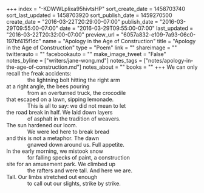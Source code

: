 +++
index = "-KDWWLpIixa95hivtsHP"
sort_create_date = 1458703740
sort_last_updated = 1458703920
sort_publish_date = 1459270500
create_date = "2016-03-22T20:29:00-07:00"
publish_date = "2016-03-29T09:55:00-07:00"
date = "2016-03-29T09:55:00-07:00"
last_updated = "2016-03-22T20:32:00-07:00"
preview_url = "6057a832-e109-7a93-06c0-197bf415f1dc"
name = "Apology in the Age of Construction"
title = "Apology in the Age of Construction"
type = "Poem"
link = ""
shareimage = ""
twitterauto = ""
facebookauto = ""
make_image_tweet = "False"
notes_byline = ["writers/jane-wong.md"]
notes_tags = ["notes/apology-in-the-age-of-construction.md"]
notes_about = ""
books = ""
+++
We can only recall the freak accidents:<br>
&nbsp;&nbsp;&nbsp;&nbsp;&nbsp;&nbsp;&nbsp;&nbsp;&nbsp;&nbsp;&nbsp;&nbsp;&nbsp;&nbsp;the lightning bolt hitting the right arm<br>
at a right angle, the bees pouring<br>
&nbsp;&nbsp;&nbsp;&nbsp;&nbsp;&nbsp;&nbsp;&nbsp;&nbsp;&nbsp;&nbsp;&nbsp;&nbsp;&nbsp;from an overturned truck, the crocodile<br>
that escaped on a lawn, sipping lemonade.<br>
&nbsp;&nbsp;&nbsp;&nbsp;&nbsp;&nbsp;&nbsp;&nbsp;&nbsp;&nbsp;&nbsp;&nbsp;&nbsp;&nbsp;This is all to say: we did not mean to let<br>
the road break in half. We laid down layers<br>
&nbsp;&nbsp;&nbsp;&nbsp;&nbsp;&nbsp;&nbsp;&nbsp;&nbsp;&nbsp;&nbsp;&nbsp;&nbsp;&nbsp;of asphalt in the tradition of weavers.<br>
The sun hardened our loom.<br>
&nbsp;&nbsp;&nbsp;&nbsp;&nbsp;&nbsp;&nbsp;&nbsp;&nbsp;&nbsp;&nbsp;&nbsp;&nbsp;&nbsp;We were led here to break bread<br>
and this is not a metaphor. The dawn<br> 
&nbsp;&nbsp;&nbsp;&nbsp;&nbsp;&nbsp;&nbsp;&nbsp;&nbsp;&nbsp;&nbsp;&nbsp;&nbsp;&nbsp;gnawed down around us. Full appetite.<br>
In the early morning, we mistook snow<br>
&nbsp;&nbsp;&nbsp;&nbsp;&nbsp;&nbsp;&nbsp;&nbsp;&nbsp;&nbsp;&nbsp;&nbsp;&nbsp;&nbsp;for falling specks of paint, a construction<br>
site for an amusement park. We climbed up<br>
&nbsp;&nbsp;&nbsp;&nbsp;&nbsp;&nbsp;&nbsp;&nbsp;&nbsp;&nbsp;&nbsp;&nbsp;&nbsp;&nbsp;the rafters and were tall. And here we are.<br>
Tall. Our limbs stretched out enough<br>
&nbsp;&nbsp;&nbsp;&nbsp;&nbsp;&nbsp;&nbsp;&nbsp;&nbsp;&nbsp;&nbsp;&nbsp;&nbsp;&nbsp;to call out our slights, strike by strike.